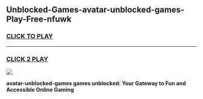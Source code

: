 
## Unblocked-Games-avatar-unblocked-games-Play-Free-nfuwk
<h3>
<a href="https://premium76.site?title=avatar-unblocked-games&ref=10A">CLICK TO PLAY</a></h3>
<hr>

<h3>
<a href="https://premium76.site?title=avatar-unblocked-games&ref=10A">CLICK 2 PLAY</a>
  
</h3>

<a href="https://premium76.site?title=avatar-unblocked-games&ref=10A"><img src="https://clearcache.store/games.png"></a>


**avatar-unblocked-games games unblocked: Your Gateway to Fun and Accessible Online Gaming**
